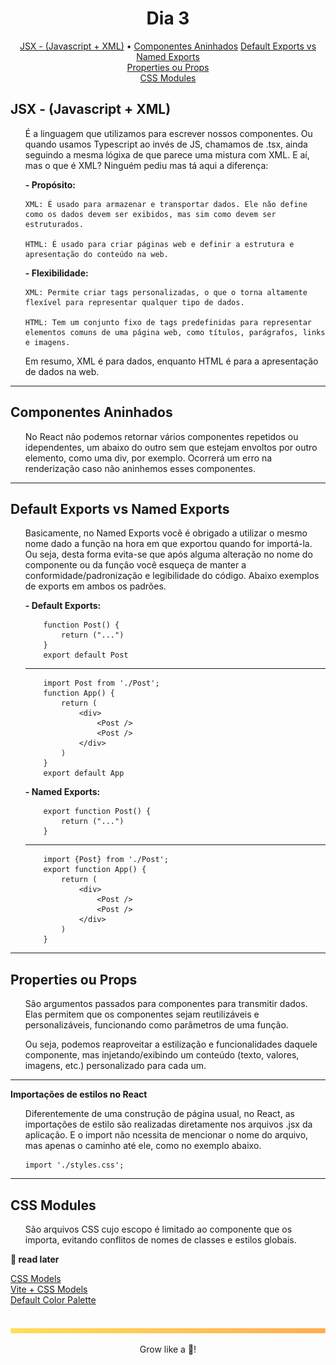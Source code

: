 <div align="center">
    <h1>Dia 3</h1>
</div>

<p align="center">
  <a href="#jsx---javascript--xml">JSX - (Javascript + XML)</a> •
  <a href="#componentes-aninhados">Componentes Aninhados</a>
  <a href="#default-exports-vs-named-exports">Default Exports vs Named Exports</a><br>
  <a href="#properties-ou-props">Properties ou Props</a><br>
  <a href="#css-modules">CSS Modules</a><br>
</p>

## JSX - (Javascript + XML)
<ul>É a linguagem que utilizamos para escrever nossos componentes. Ou quando usamos Typescript ao invés de JS, chamamos de .tsx, ainda seguindo a mesma lógixa de que parece uma mistura com XML. E aí, mas o que é XML? Ninguém pediu mas tá aqui a diferença:</ul>
<ul><b>- Propósito:</b>
        
    XML: É usado para armazenar e transportar dados. Ele não define como os dados devem ser exibidos, mas sim como devem ser estruturados.

    HTML: É usado para criar páginas web e definir a estrutura e apresentação do conteúdo na web.
</ul>

<ul><b>- Flexibilidade:</b>

    XML: Permite criar tags personalizadas, o que o torna altamente flexível para representar qualquer tipo de dados.
    
    HTML: Tem um conjunto fixo de tags predefinidas para representar elementos comuns de uma página web, como títulos, parágrafos, links e imagens.
</ul>
<ul>Em resumo, XML é para dados, enquanto HTML é para a apresentação de dados na web.</ul>
    
---

## Componentes Aninhados
<ul>No React não podemos retornar vários componentes repetidos ou idependentes, um abaixo do outro sem que estejam envoltos por outro elemento, como uma div, por exemplo. Ocorrerá um erro na renderização caso não aninhemos esses componentes.</ul>

---

## Default Exports vs Named Exports
<ul>Basicamente, no Named Exports você é obrigado a utilizar o mesmo nome dado a função na hora em que exportou quando for importá-la. Ou seja, desta forma evita-se que após alguma alteração no nome do componente ou da função você esqueça de manter a conformidade/padronização e legibilidade do código. Abaixo exemplos de exports em ambos os padrões.</ul>
<ul><b>- Default Exports:</b>
    
        function Post() {
            return ("...")
        }
        export default Post
 ---   
        import Post from './Post';
        function App() {
            return (
                <div>
                    <Post />
                    <Post />
                </div>
            )
        }
        export default App
   
</ul>

<ul><b>- Named Exports:</b>
    
        export function Post() {
            return ("...")
        }
 ---   
        import {Post} from './Post';
        export function App() {
            return (
                <div>
                    <Post />
                    <Post />
                </div>
            )
        }
</ul>

---

## Properties ou Props
<ul>São argumentos passados para componentes para transmitir dados. Elas permitem que os componentes sejam reutilizáveis e personalizáveis, funcionando como parâmetros de uma função.</ul>
<ul>Ou seja, podemos reaproveitar a estilização e funcionalidades daquele componente, mas injetando/exibindo um conteúdo (texto, valores, imagens, etc.) personalizado para cada um.</ul>

---

<b>Importações de estilos no React</b>
<ul>Diferentemente de uma construção de página usual, no React, as importações de estilo são realizadas diretamente nos arquivos .jsx da aplicação. E o import não ncessita de mencionar o nome do arquivo, mas apenas o caminho até ele, como no exemplo abaixo.

    import './styles.css';
</ul>

---

## CSS Modules
<ul>São arquivos CSS cujo escopo é limitado ao componente que os importa, evitando conflitos de nomes de classes e estilos globais.</ul>

<b>👀 read later </b><br>

[CSS Models](https://github.com/css-modules/css-modules) <br>
[Vite + CSS Models](https://vitejs.dev/guide/features#css-modules) <br>
[Default Color Palette](https://tailwindcss.com/docs/customizing-colors#default-color-palette) <br>

<br>
<img src="./../.github/assets/gradient-bar.svg" width="100%" height="8px"/>
<p align="center">Grow like a 🌳!</p>
